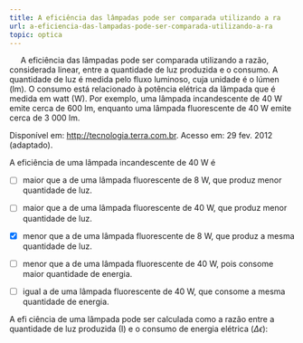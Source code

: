 ```yaml
---
title: A eficiência das lâmpadas pode ser comparada utilizando a ra
url: a-eficiencia-das-lampadas-pode-ser-comparada-utilizando-a-ra
topic: optica
---
```



     A eficiência das lâmpadas pode ser comparada utilizando a razão, considerada linear, entre a quantidade de luz produzida e o consumo. A quantidade de luz é medida pelo fluxo luminoso, cuja unidade é o lúmen (lm). O consumo está relacionado à potência elétrica da lâmpada que é medida em watt (W). Por exemplo, uma lâmpada incandescente de 40 W emite cerca de 600 lm, enquanto uma lâmpada fluorescente de 40 W emite cerca de 3 000 lm.

Disponível em: http://tecnologia.terra.com.br. Acesso em: 29 fev. 2012 (adaptado).

A eficiência de uma lâmpada incandescente de 40 W é



- [ ] maior que a de uma lâmpada fluorescente de 8 W, que produz menor quantidade de luz.
- [ ] maior que a de uma lâmpada fluorescente de 40 W, que produz menor quantidade de luz.
- [x] menor que a de uma lâmpada fluorescente de 8 W, que produz a mesma quantidade de luz.
- [ ] menor que a de uma lâmpada fluorescente de 40 W, pois consome maior quantidade de energia.
- [ ] igual a de uma lâmpada fluorescente de 40 W, que consome a mesma quantidade de energia.


A efi ciência de uma lâmpada pode ser calculada como a razão entre a quantidade de luz produzida (I) e o consumo de energia elétrica ($\Delta \epsilon$):

 
